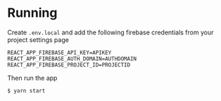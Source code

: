 # Running

Create `.env.local` and add the following firebase credentials from your project settings page

```
REACT_APP_FIREBASE_API_KEY=APIKEY
REACT_APP_FIREBASE_AUTH_DOMAIN=AUTHDOMAIN
REACT_APP_FIREBASE_PROJECT_ID=PROJECTID
```

Then run the app

```
$ yarn start
```